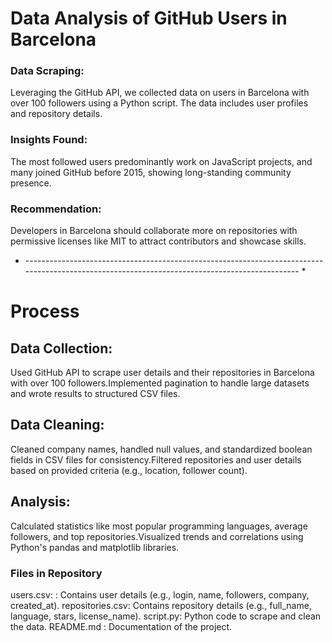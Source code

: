 # **Data Analysis of GitHub Users in Barcelona**
### Data Scraping:
Leveraging the GitHub API, we collected data on users in Barcelona with over 100 followers using a Python script. The data includes user profiles and repository details.
### Insights Found: 
The most followed users predominantly work on JavaScript projects, and many joined GitHub before 2015, showing long-standing community presence.
### Recommendation:
Developers in Barcelona should collaborate more on repositories with permissive licenses like MIT to attract contributors and showcase skills.
* ---------------------------------------------------------------------------------------------------------------------------------------------- *
# Process

## Data Collection:
Used GitHub API to scrape user details and their repositories in Barcelona with over 100 followers.Implemented pagination to handle large datasets and wrote results to structured CSV files.

## Data Cleaning:
Cleaned company names, handled null values, and standardized boolean fields in CSV files for consistency.Filtered repositories and user details based on provided criteria (e.g., location, follower count).

## Analysis:
Calculated statistics like most popular programming languages, average followers, and top repositories.Visualized trends and correlations using Python's pandas and matplotlib libraries.

### Files in Repository
users.csv: : Contains user details (e.g., login, name, followers, company, created_at).
repositories.csv: Contains repository details (e.g., full_name, language, stars, license_name).
script.py: Python code to scrape and clean the data.
README.md : Documentation of the project.
